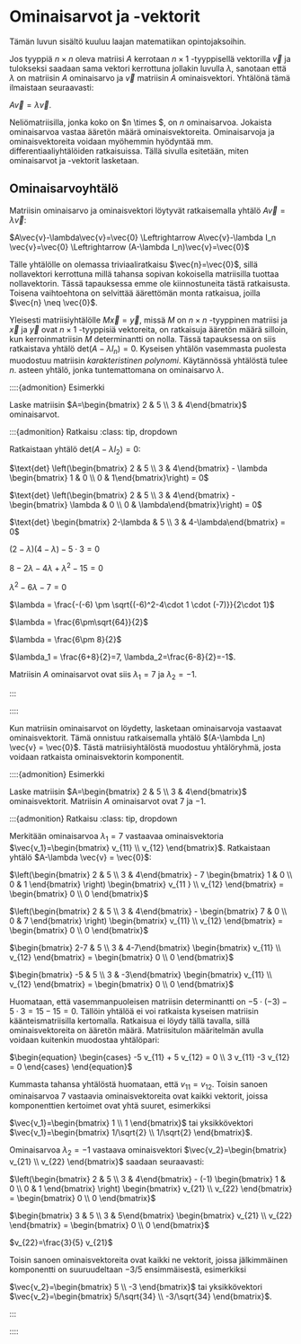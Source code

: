 # Ominaisarvot ja -vektorit

Tämän luvun sisältö kuuluu laajan matematiikan opintojaksoihin.

Jos tyyppiä $n \times n$ oleva matriisi $A$ kerrotaan $n \times 1$ -tyyppisellä vektorilla $\vec{v}$ ja tulokseksi saadaan sama vektori kerrottuna jollakin luvulla $\lambda$, sanotaan että $\lambda$ on matriisin $A$ ominaisarvo ja $\vec{v}$ matriisin $A$ ominaisvektori. Yhtälönä tämä ilmaistaan seuraavasti: 

$A\vec{v}=\lambda\vec{v}$.

Neliömatriisilla, jonka koko on $n \times $, on $n$ ominaisarvoa. Jokaista ominaisarvoa vastaa ääretön määrä ominaisvektoreita. Ominaisarvoja ja ominaisvektoreita voidaan myöhemmin hyödyntää mm. differentiaaliyhtälöiden ratkaisuissa. Tällä sivulla esitetään, miten ominaisarvot ja -vektorit lasketaan.

## Ominaisarvoyhtälö

Matriisin ominaisarvo ja ominaisvektori löytyvät ratkaisemalla yhtälö $A\vec{v}=\lambda\vec{v}$:

$A\vec{v}-\lambda\vec{v}=\vec{0} \Leftrightarrow A\vec{v}-\lambda I_n \vec{v}=\vec{0} \Leftrightarrow (A-\lambda I_n)\vec{v}=\vec{0}$

Tälle yhtälölle on olemassa triviaaliratkaisu $\vec{n}=\vec{0}$, sillä nollavektori kerrottuna millä tahansa sopivan kokoisella matriisilla tuottaa nollavektorin. Tässä tapauksessa emme ole kiinnostuneita tästä ratkaisusta. Toisena vaihtoehtona on selvittää äärettömän monta ratkaisua, joilla $\vec{n} \neq \vec{0}$.

Yleisesti matriisiyhtälölle $M \vec{x} = \vec{y}$, missä $M$ on $n \times n$ -tyyppinen matriisi ja $\vec{x}$ ja $\vec{y}$ ovat $n \times 1$ -tyyppisiä vektoreita, on ratkaisuja ääretön määrä silloin, kun kerroinmatriisin $M$ determinantti on nolla. Tässä tapauksessa on siis ratkaistava yhtälö $\text{det}(A-\lambda I_n)=0$. Kyseisen yhtälön vasemmasta puolesta muodostuu matriisin _karakteristinen polynomi_. Käytännössä yhtälöstä tulee $n$. asteen yhtälö, jonka tuntemattomana on ominaisarvo $\lambda$. 

::::{admonition} Esimerkki

Laske matriisin $A=\begin{bmatrix} 2 & 5 \\ 3 & 4\end{bmatrix}$ ominaisarvot.

:::{admonition} Ratkaisu
:class: tip, dropdown

Ratkaistaan yhtälö $\text{det} (A-\lambda I_2) = 0$:

$\text{det} \left(\begin{bmatrix} 2 & 5 \\ 3 & 4\end{bmatrix} - \lambda \begin{bmatrix} 1 & 0 \\ 0 & 1\end{bmatrix}\right) = 0$  

$\text{det} \left(\begin{bmatrix} 2 & 5 \\ 3 & 4\end{bmatrix} - \begin{bmatrix} \lambda & 0 \\ 0 & \lambda\end{bmatrix}\right) = 0$  

$\text{det} \begin{bmatrix} 2-\lambda & 5 \\ 3 & 4-\lambda\end{bmatrix} = 0$  

$(2-\lambda)(4-\lambda)-5\cdot 3 = 0$  

$8-2\lambda-4\lambda + \lambda^2 -15 = 0$  

$\lambda^2 - 6\lambda -7 = 0$

$\lambda = \frac{-(-6) \pm \sqrt{(-6)^2-4\cdot 1 \cdot (-7)}}{2\cdot 1}$  

$\lambda = \frac{6\pm\sqrt{64}}{2}$  

$\lambda = \frac{6\pm 8}{2}$  

$\lambda_1 = \frac{6+8}{2}=7, \lambda_2=\frac{6-8}{2}=-1$.

Matriisin $A$ ominaisarvot ovat siis $\lambda_1=7$ ja $\lambda_2=-1$.

:::

::::

Kun matriisin ominaisarvot on löydetty, lasketaan ominaisarvoja vastaavat ominaisvektorit. Tämä onnistuu ratkaisemalla yhtälö $(A-\lambda I_n) \vec{v} = \vec{0}$. Tästä matriisiyhtälöstä muodostuu yhtälöryhmä, josta voidaan ratkaista ominaisvektorin komponentit.

::::{admonition} Esimerkki

Laske matriisin $A=\begin{bmatrix} 2 & 5 \\ 3 & 4\end{bmatrix}$ ominaisvektorit. Matriisin $A$ ominaisarvot ovat $7$ ja $-1$.

:::{admonition} Ratkaisu
:class: tip, dropdown

Merkitään ominaisarvoa $\lambda_1=7$ vastaavaa ominaisvektoria $\vec{v_1}=\begin{bmatrix} v_{11} \\ v_{12} \end{bmatrix}$. Ratkaistaan yhtälö $A-\lambda \vec{v} = \vec{0}$:

$\left(\begin{bmatrix} 2 & 5 \\ 3 & 4\end{bmatrix} - 7 \begin{bmatrix} 1 & 0 \\ 0 & 1 \end{bmatrix} \right) \begin{bmatrix} v_{11 } \\ v_{12} \end{bmatrix} = \begin{bmatrix} 0 \\ 0 \end{bmatrix}$  

$\left(\begin{bmatrix} 2 & 5 \\ 3 & 4\end{bmatrix} - \begin{bmatrix} 7 & 0 \\ 0 & 7 \end{bmatrix} \right) \begin{bmatrix} v_{11}  \\ v_{12} \end{bmatrix} = \begin{bmatrix} 0 \\ 0 \end{bmatrix}$  

$\begin{bmatrix} 2-7 & 5 \\ 3 & 4-7\end{bmatrix} \begin{bmatrix} v_{11}  \\ v_{12} \end{bmatrix} = \begin{bmatrix} 0 \\ 0 \end{bmatrix}$  

$\begin{bmatrix} -5 & 5 \\ 3 & -3\end{bmatrix} \begin{bmatrix} v_{11}  \\ v_{12} \end{bmatrix} = \begin{bmatrix} 0 \\ 0 \end{bmatrix}$ 

Huomataan, että vasemmanpuoleisen matriisin determinantti on $-5\cdot (-3) - 5\cdot 3 = 15-15=0$. Tällöin yhtälöä ei voi ratkaista kyseisen matriisin käänteismatriisilla kertomalla. Ratkaisua ei löydy tällä tavalla, sillä ominaisvektoreita on ääretön määrä. Matriisitulon määritelmän avulla voidaan kuitenkin muodostaa yhtälöpari:

$\begin{equation} \begin{cases} -5 v_{11} + 5 v_{12} = 0 \\ 3 v_{11} -3 v_{12} = 0 \end{cases} \end{equation}$  

Kummasta tahansa yhtälöstä huomataan, että $v_{11}=v_{12}$. Toisin sanoen ominaisarvoa $7$ vastaavia ominaisvektoreita ovat kaikki vektorit, joissa komponenttien kertoimet ovat yhtä suuret, esimerkiksi

$\vec{v_1}=\begin{bmatrix} 1 \\ 1 \end{bmatrix}$ tai yksikkövektori $\vec{v_1}=\begin{bmatrix} 1/\sqrt{2} \\ 1/\sqrt{2} \end{bmatrix}$.  

Ominaisarvoa $\lambda_2=-1$ vastaava ominaisvektori $\vec{v_2}=\begin{bmatrix} v_{21} \\ v_{22} \end{bmatrix}$ saadaan seuraavasti:

$\left(\begin{bmatrix} 2 & 5 \\ 3 & 4\end{bmatrix} - (-1) \begin{bmatrix} 1 & 0 \\ 0 & 1 \end{bmatrix} \right) \begin{bmatrix} v_{21}  \\ v_{22} \end{bmatrix} = \begin{bmatrix} 0 \\ 0 \end{bmatrix}$  

$\begin{bmatrix} 3 & 5 \\ 3 & 5\end{bmatrix} \begin{bmatrix} v_{21}  \\ v_{22} \end{bmatrix} = \begin{bmatrix} 0 \\ 0 \end{bmatrix}$ 

$v_{22}=\frac{3}{5} v_{21}$

Toisin sanoen ominaisvektoreita ovat kaikki ne vektorit, joissa jälkimmäinen komponentti on suuruudeltaan $-3/5$ ensimmäisestä, esimerkiksi 

$\vec{v_2}=\begin{bmatrix} 5 \\ -3 \end{bmatrix}$ tai yksikkövektori $\vec{v_2}=\begin{bmatrix} 5/\sqrt{34} \\ -3/\sqrt{34} \end{bmatrix}$.  

:::

::::